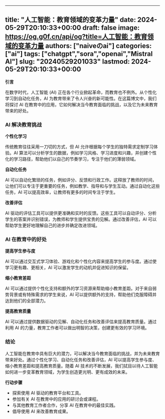 
---
title: "人工智能：教育领域的变革力量"
date: 2024-05-29T20:10:33+00:00
draft: false
image: https://og.g0f.cn/api/og?title=人工智能：教育领域的变革力量
authors: ["naiveのai"]
categories: ["ai"]
tags: ["chatgpt","sora","openai","Mistral AI"]
slug: "20240529201033"
lastmod: 2024-05-29T20:10:33+00:00
---
**引言**

在数字时代，人工智能 (AI) 正在各个行业掀起革命，而教育也不例外。从个性化学习到自动化任务，AI 为教育带来了令人兴奋的新可能性。在这篇博文中，我们将探讨 AI 在教育中的应用，它如何解决当今教育面临的挑战，以及它为未来教育带来的好处。

### AI 解决教育挑战

**个性化学习**

传统教育往往采用一刀切的方式，但 AI 允许根据每个学生的独特需求定制学习体验。AI 算法可以分析学生的数据，例如学习风格、学习进度和兴趣，并创建个性化的学习路径，帮助他们以自己的节奏学习，专注于他们的薄弱领域。

**自动化任务**

AI 可以自动化繁琐的任务，例如评分、反馈和行政工作。这释放了教师的时间，让他们可以专注于更重要的任务，例如教学、指导和与学生互动。通过自动化这些任务，AI 可以提高效率，让教师有更多的时间专注于学生。

**改善评估**

AI 驱动的评估工具可以提供更准确和实时的反馈。这些工具可以自动评分、分析学生的答案并识别错误，为教师和学生提供宝贵的见解。通过改善评估，AI 可以帮助学生更好地理解自己的进步并确定改进领域。

### AI 在教育中的好处

**提高学生参与度**

AI 可以通过交互式学习体验、游戏化和个性化内容来提高学生的参与度。通过使学习更有趣、更相关，AI 可以激发学生的动机并促进知识的保留。

**缩小教育差距**

AI 可以通过提供个性化支持和额外的学习资源来帮助缩小教育差距。对于来自弱势背景或有特殊需求的学生来说，AI 可以提供额外的支持，帮助他们克服障碍并达到他们的全部潜力。

**提高教育质量**

AI 可以通过提供数据驱动的见解、自动化任务和改善评估来提高教育质量。通过利用 AI 的力量，教育工作者可以做出明智的决策，创建更有效的学习环境。

### 结论

人工智能在教育中具有巨大的潜力，可以解决当今教育面临的挑战，并为未来教育带来好处。通过个性化学习、自动化任务和改善评估，AI 可以提高学生参与度、缩小教育差距和提高教育质量。随着 AI 技术的不断发展，我们拭目以待人工智能如何进一步变革教育领域，为学生创造更光明、更有成效的未来。

**行动步骤**

* 探索使用 AI 驱动的教育平台和工具。
* 参加有关 AI 在教育中的应用的研讨会或课程。
* 与其他教育工作者合作，分享 AI 在教育中的最佳实践。
* 倡导使用 AI 来改善教育成果。